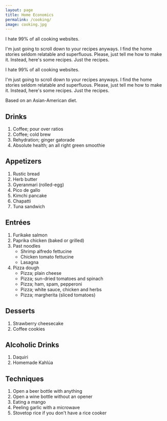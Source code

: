 ```yaml
---
layout: page
title: Home Economics
permalink: /cooking/
image: cooking.jpg
---
```

I hate 99% of all cooking websites. 

I'm just going to scroll down to your recipes anyways. I find the home stories seldom relatable and superfluous. Please, just tell me how to make it. Instead, here's some recipes. Just the recipes.


I hate 99% of all cooking websites. 

I'm just going to scroll down to your recipes anyways. I find the home stories seldom relatable and superfluous. Please, just tell me how to make it. Instead, here's some recipes. Just the recipes.


Based on an Asian-American diet.

## Drinks

1. Coffee; pour over ratios
2. Coffee; cold brew
3. Rehydration; ginger gatorade
4. Absolute health; an all right green smoothie

## Appetizers

1. Rustic bread
2. Herb butter
3. Gyeranmari (rolled-egg)
4. Pico de gallo
5. Kimchi pancake
6. Chapatti
7. Tuna sandwich

## Entrées

1. Furikake salmon
2. Paprika chicken (baked or grilled)
3. Past noodles
   - Shrimp alfredo fettucine
   - Chicken tomato fettucine
   - Lasagna
4. Pizza dough
   - Pizza; plain cheese
   - Pizza; sun-dried tomatoes and spinach
   - Pizza; ham, spam, pepperoni
   - Pizza; white sauce, chicken and herbs
   - Pizza; margherita (sliced tomatoes)

## Desserts

1. Strawberry cheesecake
2. Coffee cookies

## Alcoholic Drinks

1. Daquiri
2. Homemade Kahlúa

## Techniques

1. Open a beer bottle with anything
2. Open a wine bottle without an opener
3. Eating a mango
4. Peeling garlic with a microwave
5. Stovetop rice if you don't have a rice cooker